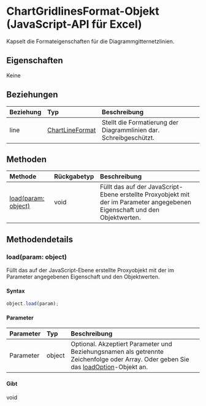 # ChartGridlinesFormat-Objekt (JavaScript-API für Excel)

Kapselt die Formateigenschaften für die Diagrammgitternetzlinien.

## Eigenschaften

Keine

## Beziehungen
| Beziehung | Typ   |Beschreibung|
|:---------------|:--------|:----------|
|line|[ChartLineFormat](chartlineformat.md)|Stellt die Formatierung der Diagrammlinien dar. Schreibgeschützt.|

## Methoden

| Methode           | Rückgabetyp    |Beschreibung|
|:---------------|:--------|:----------|
|[load(param: object)](#loadparam-object)|void|Füllt das auf der JavaScript-Ebene erstellte Proxyobjekt mit der im Parameter angegebenen Eigenschaft und den Objektwerten.|

## Methodendetails


### load(param: object)
Füllt das auf der JavaScript-Ebene erstellte Proxyobjekt mit der im Parameter angegebenen Eigenschaft und den Objektwerten.

#### Syntax
```js
object.load(param);
```

#### Parameter
| Parameter    | Typ   |Beschreibung|
|:---------------|:--------|:----------|
|Parameter|object|Optional. Akzeptiert Parameter und Beziehungsnamen als getrennte Zeichenfolge oder Array. Oder geben Sie das [loadOption](loadoption.md)-Objekt an.|

#### Gibt 
void
